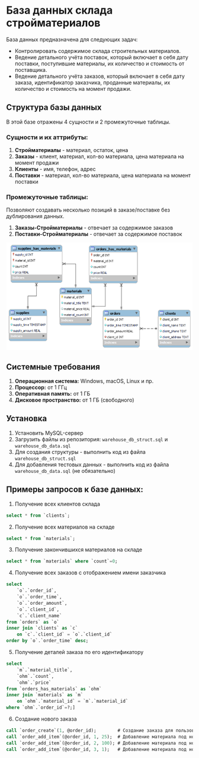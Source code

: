 # База данных склада стройматериалов

База данных предназначена для следующих задач:
- Контролировать содержимое склада строительных материалов.
- Ведение детального учёта поставок, который включает в себя дату поставки, поступившие материалы, их количество и стоимость от поставщика.
- Ведение детального учёта заказов, который включает в себя дату заказа, идентификатор заказчика, проданные материалы, их количество и стоимость на момент продажи.

## Структура базы данных

В этой базе отражены 4 сущности и 2 промежуточные таблицы.

### Сущности и их аттрибуты:
1. **Стройматериалы** - материал, остаток, цена
3. **Заказы** - клиент, материал, кол-во материала, цена материала на момент продажи
4. **Клиенты** - имя, телефон, адрес
2. **Поставки** - материал, кол-во материала, цена материала на момент поставки

### Промежуточные таблицы:
Позволяют создавать несколько позиций в заказе/поставке без дублирования данных.
1. **Заказы-Стройматериалы** - отвечает за содержимое заказов
2. **Поставки-Стройматериалы** - отвечает за содержимое поставок

![](https://github.com/thirdgit/warehouse-db/blob/main/warehouse_db.png?raw=true)

## Системные требования

1. **Операционная система:** Windows, macOS, Linux и пр.
2. **Процессор:** от 1 ГГц
3. **Оперативная память:** от 1 ГБ
4. **Дисковое пространство:** от 1 ГБ (свободного)

## Установка

1. Установить MySQL-сервер
2. Загрузить файлы из репозитория: `warehouse_db_struct.sql` и `warehouse_db_data.sql`
3. Для создания структуры - выполнить код из файла `warehouse_db_struct.sql`
4. Для добавления тестовых данных - выполнить код из файла `warehouse_db_data.sql` (не обязательно)

## Примеры запросов к базе данных:
1. Получение всех клиентов склада
```sql
select * from `clients`;
```

2. Получение всех материалов на складе
```sql
select * from `materials`;
```

3. Получение закончившихся материалов на складе
```sql
select * from `materials` where `count`=0;
```

4. Получение всех заказов с отображением имени заказчика
```sql
select
    `o`.`order_id`,
    `o`.`order_time`,
    `o`.`order_amount`,
    `o`.`client_id`,
    `c`.`client_name`
from `orders` as `o`
inner join `clients` as `c`
    on `c`.`client_id` = `o`.`client_id`
order by `o`.`order_time` desc;
```

5. Получение деталей заказа по его идентификатору
```sql
select
    `m`.`material_title`,
    `ohm`.`count`,
    `ohm`.`price`
from `orders_has_materials` as `ohm`
inner join `materials` as `m`
    on `ohm`.`material_id` = `m`.`material_id`
where `ohm`.`order_id`=?;]
```

6. Создание нового заказа
```sql
call `order_create`(1, @order_id);        # Создание заказа для пользователя под номером 1
call `order_add_item`(@order_id, 1, 25);  # Добавление материала под номером 1 в количестве 25 шт.
call `order_add_item`(@order_id, 2, 100); # Добавление материала под номером 2 в количестве 100 шт.
call `order_add_item`(@order_id, 3, 1);   # Добавление материала под номером 3 в количестве 1 шт.
```
